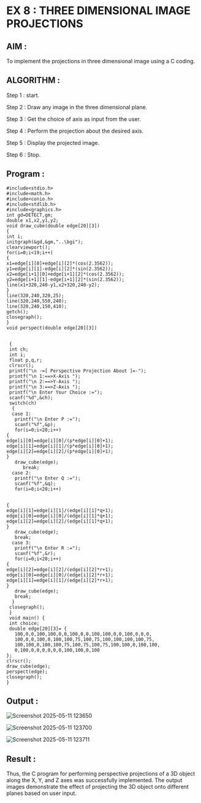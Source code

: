 # EX 8 : THREE DIMENSIONAL IMAGE PROJECTIONS

## AIM :
    
  To implement the projections in three dimensional image using a C coding.


## ALGORITHM :

   Step 1 : start.

   Step 2 : Draw any image in the three dimensional plane.

   Step 3 : Get the choice of axis as input from the user.

   Step 4 : Perform the projection about the desired axis.

   Step 5 : Display the projected image.

   Step 6 : Stop.

## Program :
```
#include<stdio.h> 
#include<math.h> 
#include<conio.h> 
#include<stdlib.h> 
#include<graphics.h> 
int gd=DETECT,gm;     
double x1,x2,y1,y2; 
void draw_cube(double edge[20][3]) 
{ 
int i; 
initgraph(&gd,&gm,"..\bgi"); 
clearviewport(); 
for(i=0;i<19;i++) 
{ 
x1=edge[i][0]+edge[i][2]*(cos(2.3562)); 
y1=edge[i][1]-edge[i][2]*(sin(2.3562)); 
x2=edge[i+1][0]+edge[i+1][2]*(cos(2.3562));     
y2=edge[i+1][1]-edge[i+1][2]*(sin(2.3562)); 
line(x1+320,240-y1,x2+320,240-y2);     
} 
line(320,240,320,25); 
line(320,240,550,240); 
line(320,240,150,410); 
getch(); 
closegraph();     
} 
void perspect(double edge[20][3]) 


 { 
 int ch; 
 int i; 
 float p,q,r; 
 clrscr(); 
 printf("\n -=[ Perspective Projection About ]=-"); 
 printf("\n 1:==>X-Axis "); 
 printf("\n 2:==>Y-Axis "); 
 printf("\n 3:==>Z-Axis "); 
 printf("\n Enter Your Choice :="); 
 scanf("%d",&ch); 
 switch(ch) 
  { 
  case 1: 
   printf("\n Enter P :="); 
   scanf("%f",&p); 
   for(i=0;i<20;i++) 
{ 
edge[i][0]=edge[i][0]/(p*edge[i][0]+1); 
edge[i][1]=edge[i][1]/(p*edge[i][0]+1); 
edge[i][2]=edge[i][2]/(p*edge[i][0]+1); 
} 
   draw_cube(edge); 
      break; 
  case 2: 
   printf("\n Enter Q :="); 
   scanf("%f",&q); 
   for(i=0;i<20;i++) 


{ 
edge[i][1]=edge[i][1]/(edge[i][1]*q+1); 
edge[i][0]=edge[i][0]/(edge[i][1]*q+1); 
edge[i][2]=edge[i][2]/(edge[i][1]*q+1); 
} 
   draw_cube(edge); 
   break; 
  case 3: 
   printf("\n Enter R :="); 
   scanf("%f",&r); 
   for(i=0;i<20;i++) 
{ 
edge[i][2]=edge[i][2]/(edge[i][2]*r+1); 
edge[i][0]=edge[i][0]/(edge[i][2]*r+1); 
edge[i][1]=edge[i][1]/(edge[i][2]*r+1); 
} 
   draw_cube(edge); 
   break; 
  } 
 closegraph(); 
 } 
 void main() { 
 int choice; 
 double edge[20][3]= { 
   100,0,0,100,100,0,0,100,0,0,100,100,0,0,100,0,0,0, 
   100,0,0,100,0,100,100,75,100,75,100,100,100,100,75, 
   100,100,0,100,100,75,100,75,100,75,100,100,0,100,100, 
   0,100,0,0,0,0,0,0,100,100,0,100 
}; 
clrscr(); 
draw_cube(edge); 
perspect(edge); 
closegraph(); 
}
```
## Output :

![Screenshot 2025-05-11 123650](https://github.com/user-attachments/assets/0b9c7b49-d0a0-4413-ac42-c4f93f0e242b)

![Screenshot 2025-05-11 123700](https://github.com/user-attachments/assets/e5ba593c-24af-4c22-b25b-d1f0d1727718)

![Screenshot 2025-05-11 123711](https://github.com/user-attachments/assets/779f1c4b-c071-4ad7-b695-9175d0b43bf2)

## Result :
   Thus, the C program for performing perspective projections of a 3D object along the X, Y, and Z axes was successfully implemented. The output images demonstrate the effect of projecting the 3D object onto different planes based on user input.

